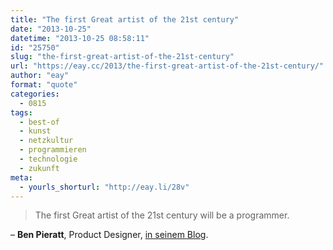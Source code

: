```yaml
---
title: "The first Great artist of the 21st century"
date: "2013-10-25"
datetime: "2013-10-25 08:58:11"
id: "25750"
slug: "the-first-great-artist-of-the-21st-century"
url: "https://eay.cc/2013/the-first-great-artist-of-the-21st-century/"
author: "eay"
format: "quote"
categories:
  - 0815
tags:
  - best-of
  - kunst
  - netzkultur
  - programmieren
  - technologie
  - zukunft
meta:
  - yourls_shorturl: "http://eay.li/28v"
---
```


> The first Great artist of the 21st century will be a programmer.

– **Ben Pieratt**, Product Designer, [in seinem Blog](http://blog.pieratt.com/post/48929497888/the-first-great-artist-of-the-21st-century-will-be).
